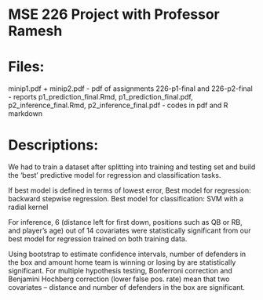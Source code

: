 # MSE 226 Project with Professor Ramesh

# Files: 
minip1.pdf + minip2.pdf - pdf of assignments
226-p1-final and 226-p2-final - reports
p1_prediction_final.Rmd, p1_prediction_final.pdf, p2_inference_final.Rmd, p2_inference_final.pdf - codes in pdf and R markdown

# Descriptions:
We had to train a dataset after splitting into training and testing set and build the ‘best’ predictive model for regression and classification tasks.

If best model is defined in terms of lowest error, 
Best model for regression: backward stepwise regression. Best model for classification: SVM with a radial kernel

For inference, 6 (distance left for first down, positions such as QB or RB, and player’s age) out of 14 covariates were statistically significant from our best model for regression trained on both training data. 

Using bootstrap to estimate confidence intervals, number of defenders in the box and amount home team is winning or losing by are statistically significant. For multiple hypothesis testing, Bonferroni correction and Benjamini Hochberg correction (lower false pos. rate) mean that two covariates – distance and number of defenders in the box are significant. 
